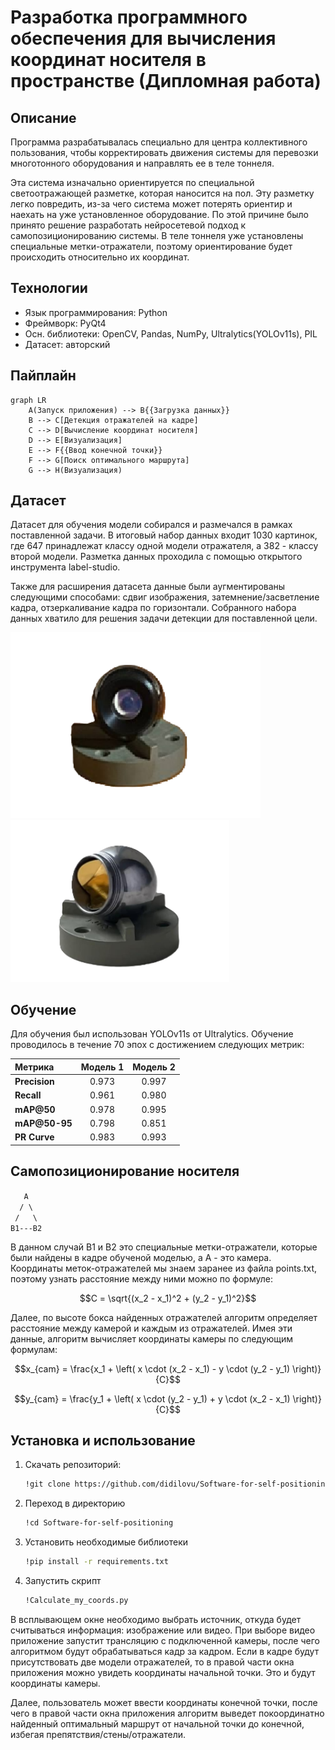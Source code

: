 <h1> Разработка программного обеспечения для вычисления координат носителя в пространстве (Дипломная работа) </h1> 

<h2>  Описание </h2> 
<p>Программа разрабатывалась специально для центра коллективного пользования, чтобы корректировать движения системы для перевозки многотонного оборудования и направлять ее в теле тоннеля.</p>

<p> Эта система изначально ориентируется по специальной светоотражающей разметке, которая наносится на пол. Эту разметку легко повредить, из-за чего система может потерять ориентир и наехать на уже установленное оборудование. По этой причине было принято решение разработать нейросетевой подход к самопозиционированию системы. В теле тоннеля уже установлены специальные метки-отражатели, поэтому ориентирование будет происходить относительно их координат.</p>

<h2> Технологии </h2> 
<ul>
<li> Язык программирования: Python </li>
<li> Фреймворк: PyQt4 </li>
<li> Осн. библиотеки: OpenCV, Pandas, NumPy, Ultralytics(YOLOv11s), PIL </li>
<li> Датасет: авторский </li>
</ul>

<h2> Пайплайн </h2>

```mermaid
graph LR
    A(Запуск приложения) --> B{{Загрузка данных}}
    B --> C[Детекция отражателей на кадре]
    C --> D[Вычисление координат носителя]
    D --> E[Визуализация]
    E --> F{{Ввод конечной точки}}
    F --> G[Поиск оптимального маршрута]
    G --> H(Визуализация)
```

<h2> Датасет</h2>
<p> Датасет для обучения модели собирался и размечался в рамках поставленной задачи. В итоговый набор данных входит 1030 картинок, где 647 принадлежат классу одной модели отражателя, а 382 - классу второй модели. Разметка данных проходила с помощью открытого инструмента label-studio. </p> 
<p>Также для расширения датасета данные были аугментированы следующими способами: сдвиг изображения, затемнение/засветление кадра, отзеркаливание кадра по горизонтали. Собранного набора данных хватило для решения задачи детекции для поставленной цели.</p>

<p float="left">
   <img src="./images/1клс.png" alt="Отражатель 1 класса" width="400">
   <img src="./images/2клс.png" alt="Отражатель 2 класса" width="350">
</p>

<h2> Обучение</h2>

<p> Для обучения был использован YOLOv11s от Ultralytics.  
Обучение проводилось в течение 70 эпох с достижением следующих метрик: </p>


| Метрика       | Модель 1 | Модель 2 |
| :--- | :---: | :---: |
| **Precision** | 0.973   | 0.997   |
| **Recall**    | 0.961   | 0.980    |
| **mAP@50**    | 0.978   | 0.995   |
| **mAP@50-95** | 0.798   | 0.851   |
| **PR Curve**  | 0.983   | 0.993   |


<h2> Самопозиционирование носителя</h2>

`    A    `  
`   / \   `  
`  /   \  `  
` B1---B2 `

   <p> В данном случай B1 и B2 это специальные метки-отражатели, которые были найдены в кадре обученой моделью, а A - это камера. Координаты меток-отражателей мы знаем заранее из файла points.txt, поэтому узнать расстояние между ними можно по формуле: </p>

   $$C = \sqrt{(x_2 - x_1)^2 + (y_2 - y_1)^2}$$
   
   <p> Далее, по высоте бокса найденных отражателей алгоритм определяет расстояние между камерой и каждым из отражателей. Имея эти данные, алгоритм вычисляет координаты камеры по следующим формулам:</p>

   $$x_{cam} = \frac{x_1 + \left( x \cdot (x_2 - x_1) - y \cdot (y_2 - y_1) \right)}{C}$$

   $$y_{cam} = \frac{y_1 + \left( x \cdot (y_2 - y_1) + y \cdot (x_2 - x_1) \right)}{C}$$ 

<h2> Установка и использование</h2>

1. Скачать репозиторий:
   ```bash
   !git clone https://github.com/didilovu/Software-for-self-positioning.git  

2. Переход в директорию
    ```bash
   !cd Software-for-self-positioning

3. Установить необходимые библиотеки
    ```bash
   !pip install -r requirements.txt

4. Запустить скрипт
    ```bash
    !Calculate_my_coords.py

<p> В всплывающем окне необходимо выбрать источник, откуда будет считываться информация: изображение или видео. При выборе видео приложение запустит трансляцию с подключенной камеры, после чего алгоритмом будут обрабатываться кадр за кадром. Если в кадре будут присутствовать две модели отражателей, то в правой части окна приложения можно увидеть координаты начальной точки. Это и будут координаты камеры.</p>
<p> Далее, пользователь может ввести координаты конечной точки, после чего в правой части окна приложения алгоритм выведет покоординатно найденный оптимальный маршрут от начальной точки до конечной, избегая препятствия/стены/отражатели. </p>